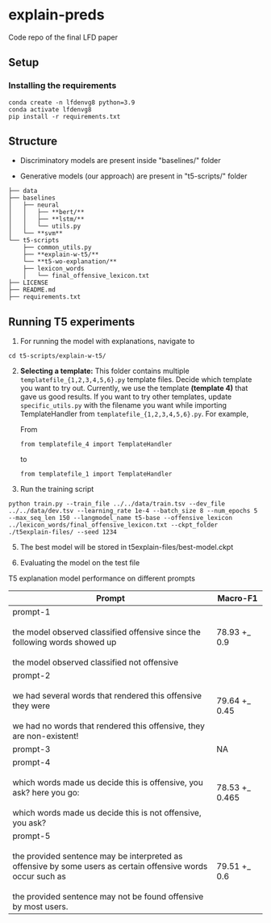 # explain-preds
Code repo of the final LFD paper

## Setup

### Installing the requirements

```
conda create -n lfdenvg8 python=3.9
conda activate lfdenvg8
pip install -r requirements.txt
```
## Structure

* Discriminatory models are present inside "baselines/" folder

* Generative models (our approach) are present in "t5-scripts/" folder
```
├── data
├── baselines
│   ├── neural
│   │   ├── **bert/**
│   │   ├── **lstm/**
│   │   └── utils.py
│   └── **svm**
└── t5-scripts
    ├── common_utils.py
    ├── **explain-w-t5/**
    └── **t5-wo-explanation/**
    ├── lexicon_words
    │   └── final_offensive_lexicon.txt
├── LICENSE
├── README.md
├── requirements.txt
```

## Running T5 experiments

1. For running the model with explanations, navigate to

`cd t5-scripts/explain-w-t5/`

2. __Selecting a template:__ This folder contains multiple `templatefile_{1,2,3,4,5,6}.py` template files. Decide which template you want to try out. Currently, we use the template __(template 4)__ that gave us good results. If you want to try other templates, update `specific_utils.py` with the filename you want while importing TemplateHandler from `templatefile_{1,2,3,4,5,6}.py`. For example,

    From 

    `from templatefile_4 import TemplateHandler`

    to

    `from templatefile_1 import TemplateHandler`


4. Run the training script

```
python train.py --train_file ../../data/train.tsv --dev_file ../../data/dev.tsv --learning_rate 1e-4 --batch_size 8 --num_epochs 5 --max_seq_len 150 --langmodel_name t5-base --offensive_lexicon ../lexicon_words/final_offensive_lexicon.txt --ckpt_folder ./t5explain-files/ --seed 1234
```

5. The best model will be stored in t5explain-files/best-model.ckpt

6. Evaluating the model on the test file

T5 explanation model performance on different prompts 

| Prompt                                                                                                                                                                                | Macro-F1       |
|---------------------------------------------------------------------------------------------------------------------------------------------------------------------------------------|----------------|
| prompt-1 <br /><br />the model observed classified offensive since the following words showed up<br /><br /> the model observed classified not offensive                                                      | 78.93 +_ 0.9   |
| prompt-2 <br /><br />we had several words that rendered this offensive they were <br /><br />we had no words that rendered this offensive, they are non-existent!                                             | 79.64 +_ 0.45  |
| prompt-3                                                                                                                                                                              | NA             |
| prompt-4 <br /><br /> which words made us decide this is offensive, you ask? here you go: <br /><br />which words made us decide this is not offensive, you ask?                                               | 78.53 +_ 0.465 |
| prompt-5 <br /><br />the provided sentence may be interpreted as offensive by some users as certain offensive words occur such as<br /><br /> the provided sentence may not be found offensive by most users. | 79.51 +_ 0.6   |